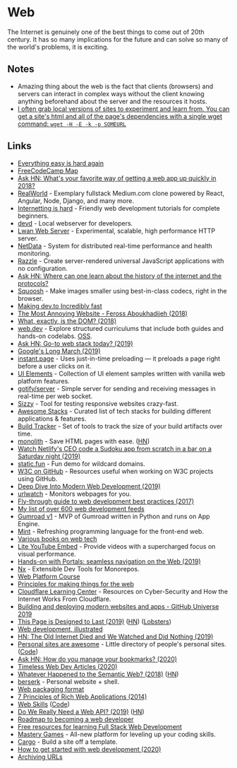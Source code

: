 # Web

The Internet is genuinely one of the best things to come out of 20th century. It has so many implications for the future and can solve so many of the world's problems, it is exciting.

## Notes

* Amazing thing about the web is the fact that clients \(browsers\) and servers can interact in complex ways without the client knowing anything beforehand about the server and the resources it hosts.
* [I often grab local versions of sites to experiment and learn from. You can get a site's html and all of the page's dependencies with a single wget command: `wget -H -E -k -p SOMEURL`](https://twitter.com/philhawksworth/status/1214942635300982785)

## Links

* [Everything easy is hard again](https://frankchimero.com/writing/everything-easy-is-hard-again/)
* [FreeCodeCamp Map](https://www.freecodecamp.org/map)
* [Ask HN: What's your favorite way of getting a web app up quickly in 2018?](https://news.ycombinator.com/item?id=17217210)
* [RealWorld](https://github.com/gothinkster/realworld) - Exemplary fullstack Medium.com clone powered by React, Angular, Node, Django, and many more.
* [Internetting is hard](https://internetingishard.com/) - Friendly web development tutorials for complete beginners.
* [devd](https://github.com/cortesi/devd) - Local webserver for developers.
* [Lwan Web Server](https://github.com/lpereira/lwan) - Experimental, scalable, high performance HTTP server.
* [NetData](http://my-netdata.io/) - System for distributed real-time performance and health monitoring.
* [Razzle](https://github.com/jaredpalmer/razzle) - Create server-rendered universal JavaScript applications with no configuration.
* [Ask HN: Where can one learn about the history of the internet and the protocols?](https://news.ycombinator.com/item?id=17607095)
* [Squoosh](https://github.com/GoogleChromeLabs/squoosh) - Make images smaller using best-in-class codecs, right in the browser.
* [Making dev.to Incredibly fast](https://dev.to/ben/making-devto-insanely-fast)
* [The Most Annoying Website - Feross Aboukhadijeh \(2018\)](https://www.youtube.com/watch?v=QFZ-pwErSl4)
* [What, exactly, is the DOM? \(2018\)](https://bitsofco.de/what-exactly-is-the-dom/)
* [web.dev](https://web.dev/) - Explore structured curriculums that include both guides and hands-on codelabs. [OSS](https://github.com/GoogleChrome/web.dev).
* [Ask HN: Go-to web stack today? \(2019\)](https://news.ycombinator.com/item?id=18829557)
* [Google's Long March \(2019\)](https://doriantaylor.com/googles-long-march)
* [instant.page](https://github.com/instantpage/instant.page) - Uses just-in-time preloading — it preloads a page right before a user clicks on it.
* [UI Elements](https://github.com/GoogleChromeLabs/ui-element-samples) - Collection of UI element samples written with vanilla web platform features.
* [gotify/server](https://github.com/gotify/server) - Simple server for sending and receiving messages in real-time per web socket.
* [Sizzy](https://github.com/kitze/sizzy) - Tool for testing responsive websites crazy-fast.
* [Awesome Stacks](https://github.com/stackshareio/awesome-stacks) - Curated list of tech stacks for building different applications & features.
* [Build Tracker](https://github.com/paularmstrong/build-tracker) - Set of tools to track the size of your build artifacts over time.
* [monolith](https://github.com/Y2Z/monolith) - Save HTML pages with ease. \([HN](https://news.ycombinator.com/item?id=20774322)\)
* [Watch Netlify's CEO code a Sudoku app from scratch in a bar on a Saturday night \(2019\)](https://www.youtube.com/watch?v=GytUZLK4kwA)
* [static.fun](https://github.com/zeit/static-fun) - Fun demo for wildcard domains.
* [W3C on GitHub](https://github.com/w3c/) - Resources useful when working on W3C projects using GitHub.
* [Deep Dive Into Modern Web Development \(2019\)](https://fullstackopen.com/en/)
* [urlwatch](https://github.com/thp/urlwatch) - Monitors webpages for you.
* [Fly-through guide to web development best practices \(2017\)](https://slides.com/seldo/stuff-everybody-knows-2019-04/#/)
* [My list of over 600 web development feeds](https://webplatform.news/issues/2018-10-31)
* [Gumroad v1](https://github.com/gumroad/gumroad-v1) - MVP of Gumroad written in Python and runs on App Engine.
* [Mint](https://github.com/mint-lang/mint) - Refreshing programming language for the front-end web.
* [Various books on web tech](https://flaviocopes.com/page/ebooks-links/)
* [Lite YouTube Embed](https://github.com/paulirish/lite-youtube-embed) - Provide videos with a supercharged focus on visual performance.
* [Hands-on with Portals: seamless navigation on the Web \(2019\)](https://web.dev/hands-on-portals/)
* [Nx](https://github.com/nrwl/nx) - Extensible Dev Tools for Monorepos.
* [Web Platform Course](https://webplatformcourse.com/7XoqGASUulHqaQUWuqXR/)
* [Principles for making things for the web](https://github.com/veltman/principles#readme)
* [Cloudflare Learning Center](https://www.cloudflare.com/learning/) - Resources on Cyber-Security and How the Internet Works From Cloudflare.
* [Building and deploying modern websites and apps - GitHub Universe 2019](https://www.youtube.com/watch?v=KlO5Ksk7baQ)
* [This Page is Designed to Last \(2019\)](https://jeffhuang.com/designed_to_last/) \([HN](https://news.ycombinator.com/item?id=21840140)\) \([Lobsters](https://lobste.rs/s/xltmol/this_page_is_designed_last)\)
* [Web development, illustrated](https://illustrated.dev/)
* [HN: The Old Internet Died and We Watched and Did Nothing \(2019\)](https://news.ycombinator.com/item?id=21921323)
* [Personal sites are awesome](https://personalsit.es/) - Little directory of people's personal sites. \([Code](https://github.com/xdesro/personalsit.es)\)
* [Ask HN: How do you manage your bookmarks? \(2020\)](https://news.ycombinator.com/item?id=22105561)
* [Timeless Web Dev Articles \(2020\)](https://css-tricks.com/timeless-web-dev-articles/)
* [Whatever Happened to the Semantic Web? \(2018\)](https://twobithistory.org/2018/05/27/semantic-web.html) \([HN](https://news.ycombinator.com/item?id=18023408)\)
* [berserk](https://github.com/jackdoe/berserk) - Personal website + shell.
* [Web packaging format](https://github.com/WICG/webpackage)
* [7 Principles of Rich Web Applications \(2014\)](https://rauchg.com/2014/7-principles-of-rich-web-applications)
* [Web Skills](https://andreasbm.github.io/web-skills/) \([Code](https://github.com/andreasbm/web-skills)\)
* [Do We Really Need a Web API? \(2019\)](https://liaison.dev/blog/articles/Do-We-Really-Need-A-Web-API-yq12wz) \([HN](https://news.ycombinator.com/item?id=21638809)\)
* [Roadmap to becoming a web developer](https://github.com/kamranahmedse/developer-roadmap#readme)
* [Free resources for learning Full Stack Web Development](https://github.com/bmorelli25/Become-A-Full-Stack-Web-Developer#readme)
* [Mastery Games](https://mastery.games/) - All-new platform for leveling up your coding skills.
* [Cargo](https://cargo.site/) - Build a site off a template.
* [How to get started with web development \(2020\)](https://gomakethings.com/how-to-get-started-with-web-development/)
* [Archiving URLs](https://www.gwern.net/Archiving-URLs)

